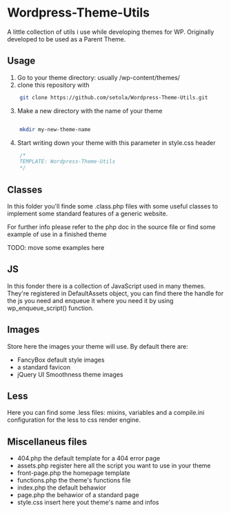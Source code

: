 Wordpress-Theme-Utils
=====================

A little collection of utils i use while developing themes for WP.
Originally developed to be used as a Parent Theme. 

Usage
-----

1. Go to your theme directory: usually <wordpress-base-dir>/wp-content/themes/
2. clone this repository with 
````bash
	git clone https://github.com/setola/Wordpress-Theme-Utils.git
````

3. Make a new directory with the name of your theme
````bash

	mkdir my-new-theme-name
````

4. Start writing down your theme with this parameter in style.css header
````css
	/*
	TEMPLATE: Wordpress-Theme-Utils
	*/
````

Classes
-------

In this folder you'll finde some .class.php files 
with some useful classes to implement some 
standard features of a generic website.

For further info please refer to the php doc in the source file
or find some example of use in a finished theme

TODO: move some examples here



JS
--

In this fonder there is a collection of JavaScript used in many themes.
They're registered in DefaultAssets object, you can find there the handle for the js
you need and enqueue it where you need it by using wp_enqueue_script() function.



Images
------

Store here the images your theme will use.
By default there are:
* FancyBox default style images
* a standard favicon 
* jQuery UI Smoothness theme images


Less
----

Here you can find some .less files: mixins, variables 
and a compile.ini configuration for the less to css render engine.



Miscellaneus files
------------------

* 404.php the default template for a 404 error page
* assets.php register here all the script you want to use in your theme
* front-page.php the homepage template
* functions.php the theme's functions file
* index.php the default behawior
* page.php the behawior of a standard page
* style.css insert here yout theme's name and infos
